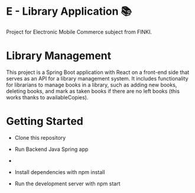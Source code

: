 # E - Library Application 📚

Project for Electronic Mobile Commerce subject from FINKI. 



 # Library Management

This project is a Spring Boot application with React on a front-end side that serves as an API for a library management system. It includes functionality for librarians to manage books in a library, such as adding new books, deleting books, and mark as taken books if there are no left books (this works thanks to availableCopies). 


# Getting Started

- Clone this repository

- Run Backend Java Spring app
- 
- Install dependencies with npm install
  
- Run the development server with npm start
  




